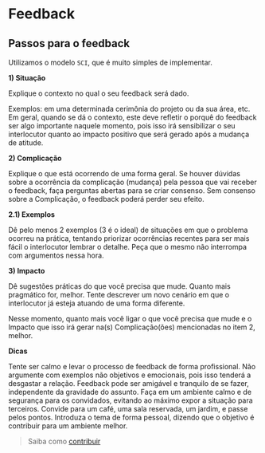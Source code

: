 # Feedback

## Passos para o feedback

Utilizamos o modelo `SCI`, que é muito simples de implementar.

**1) Situação**

Explique o contexto no qual o seu feedback será dado.

Exemplos: em uma determinada cerimônia do projeto ou da sua área, etc. Em geral, quando se dá o contexto, este deve refletir o porquê do feedback ser algo importante naquele momento, pois isso irá sensibilizar o seu interlocutor quanto ao impacto positivo que será gerado após a mudança de atitude.

**2) Complicação**

Explique o que está ocorrendo de uma forma geral. Se houver dúvidas sobre a ocorrência da complicação (mudança) pela pessoa que vai receber o feedback, faça perguntas abertas para se criar consenso. Sem consenso sobre a Complicação, o feedback poderá perder seu efeito.

**2.1) Exemplos**

Dê pelo menos 2 exemplos (3 é o ideal) de situações em que o problema ocorreu na prática, tentando priorizar ocorrências recentes para ser mais fácil o interlocutor lembrar o detalhe. Peça que o mesmo não interrompa com argumentos nessa hora.

**3) Impacto**

Dê sugestões práticas do que você precisa que mude. Quanto mais pragmático for, melhor. Tente descrever um novo cenário em que o interlocutor já esteja atuando de uma forma diferente.

Nesse momento, quanto mais você ligar o que você precisa que mude e o Impacto que isso irá gerar na(s) Complicação(ões) mencionadas no item 2, melhor.

**Dicas**

Tente ser calmo e levar o processo de feedback de forma profissional. Não argumente com exemplos não objetivos e emocionais, pois isso tenderá a desgastar a relação. Feedback pode ser amigável e tranquilo de se fazer, independente da gravidade do assunto. Faça em um ambiente calmo e de segurança para os convidados, evitando ao máximo expor a situação para terceiros. Convide para um café, uma sala reservada, um jardim, e passe pelos pontos. Introduza o tema de forma pessoal, dizendo que o objetivo é contribuir para um ambiente melhor.

> Saiba como [contribuir](/CONTRIB.md)
